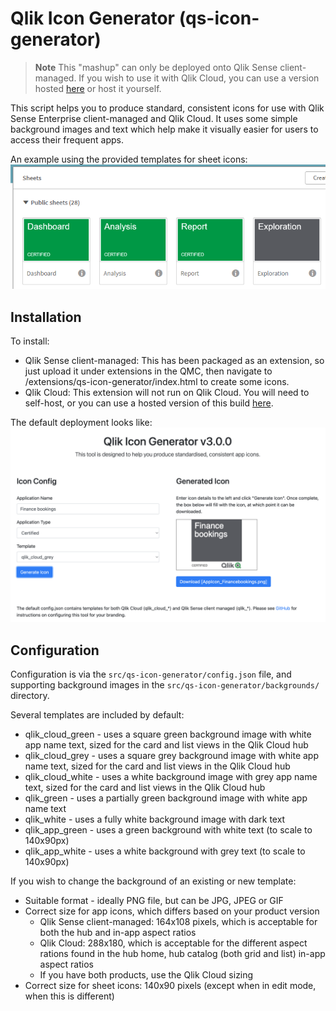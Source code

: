 # Qlik Icon Generator (qs-icon-generator)

> **Note**
> This "mashup" can only be deployed onto Qlik Sense client-managed. If you wish to use it with Qlik Cloud, you can use a version hosted [here](https://withdave.github.io/qlik-icon-generator/) or host it yourself.

This script helps you to produce standard, consistent icons for use with Qlik Sense Enterprise client-managed and Qlik Cloud. It uses some simple background images and text which help make it visually easier for users to access their frequent apps.

An example using the provided templates for sheet icons:
![Default configuration, with a green logo generated](screenshot_sheets.png)

## Installation

To install:

* Qlik Sense client-managed: This has been packaged as an extension, so just upload it under extensions in the QMC, then navigate to /extensions/qs-icon-generator/index.html to create some icons.
* Qlik Cloud: This extension will not run on Qlik Cloud. You will need to self-host, or you can use a hosted version of this build [here](https://withdave.github.io/qlik-icon-generator/).

The default deployment looks like:
![Default configuration, with a green logo generated](screenshot.png)

## Configuration

Configuration is via the `src/qs-icon-generator/config.json` file, and supporting background images in the `src/qs-icon-generator/backgrounds/` directory.

Several templates are included by default:
* qlik_cloud_green - uses a square green background image with white app name text, sized for the card and list views in the Qlik Cloud hub
* qlik_cloud_grey - uses a square grey background image with white app name text, sized for the card and list views in the Qlik Cloud hub
* qlik_cloud_white - uses a white background image with grey app name text, sized for the card and list views in the Qlik Cloud hub
* qlik_green - uses a partially green background image with white app name text
* qlik_white - uses a fully white background image with dark text
* qlik_app_green - uses a green background with white text (to scale to 140x90px)
* qlik_app_white - uses a white background with grey text (to scale to 140x90px)

If you wish to change the background of an existing or new template:
* Suitable format - ideally PNG file, but can be JPG, JPEG or GIF
* Correct size for app icons, which differs based on your product version
  * Qlik Sense client-managed: 164x108 pixels, which is acceptable for both the hub and in-app aspect ratios
  * Qlik Cloud: 288x180, which is acceptable for the different aspect rations found in the hub home, hub catalog (both grid and list) in-app aspect ratios
  * If you have both products, use the Qlik Cloud sizing
* Correct size for sheet icons: 140x90 pixels (except when in edit mode, when this is different)
